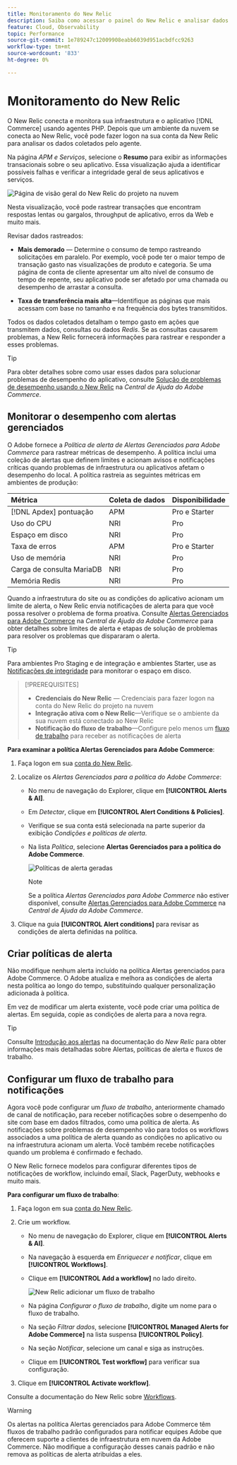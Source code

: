 ```yaml
---
title: Monitoramento do New Relic
description: Saiba como acessar o painel do New Relic e analisar dados do seu projeto do Adobe Commerce na infraestrutura em nuvem.
feature: Cloud, Observability
topic: Performance
source-git-commit: 1e789247c12009908eabb6039d951acbdfcc9263
workflow-type: tm+mt
source-wordcount: '833'
ht-degree: 0%

---
```


# Monitoramento do New Relic

O New Relic conecta e monitora sua infraestrutura e o aplicativo [!DNL Commerce] usando agentes PHP. Depois que um ambiente da nuvem se conecta ao New Relic, você pode fazer logon na sua conta da New Relic para analisar os dados coletados pelo agente.

Na página _APM e Serviços_, selecione o **Resumo** para exibir as informações transacionais sobre o seu aplicativo. Essa visualização ajuda a identificar possíveis falhas e verificar a integridade geral de seus aplicativos e serviços.

![Página de visão geral do New Relic do projeto na nuvem](../../assets/new-relic/dashboard.png)

Nesta visualização, você pode rastrear transações que encontram respostas lentas ou gargalos, throughput de aplicativo, erros da Web e muito mais.

Revisar dados rastreados:

- **Mais demorado** — Determine o consumo de tempo rastreando solicitações em paralelo. Por exemplo, você pode ter o maior tempo de transação gasto nas visualizações de produto e categoria. Se uma página de conta de cliente apresentar um alto nível de consumo de tempo de repente, seu aplicativo pode ser afetado por uma chamada ou desempenho de arrastar a consulta.

- **Taxa de transferência mais alta**—Identifique as páginas que mais acessam com base no tamanho e na frequência dos bytes transmitidos.

Todos os dados coletados detalham o tempo gasto em ações que transmitem dados, consultas ou dados _Redis_. Se as consultas causarem problemas, a New Relic fornecerá informações para rastrear e responder a esses problemas.

>[!TIP]
>
>Para obter detalhes sobre como usar esses dados para solucionar problemas de desempenho do aplicativo, consulte [Solução de problemas de desempenho usando o New Relic](https://experienceleague.adobe.com/docs/commerce-knowledge-base/kb/troubleshooting/miscellaneous/troubleshoot-performance-using-new-relic-on-magento-commerce.html) na _Central de Ajuda do Adobe Commerce_.

## Monitorar o desempenho com alertas gerenciados

O Adobe fornece a _Política de alerta de Alertas Gerenciados para Adobe Commerce_ para rastrear métricas de desempenho. A política inclui uma coleção de alertas que definem limites e acionam avisos e notificações críticas quando problemas de infraestrutura ou aplicativos afetam o desempenho do local. A política rastreia as seguintes métricas em ambientes de produção:

| Métrica | Coleta de dados | Disponibilidade |
|:-------------------|:----------------|:----------------|
| [!DNL Apdex] pontuação | APM | Pro e Starter |
| Uso do CPU | NRI | Pro |
| Espaço em disco | NRI | Pro |
| Taxa de erros | APM | Pro e Starter |
| Uso de memória | NRI | Pro |
| Carga de consulta MariaDB | NRI | Pro |
| Memória Redis | NRI | Pro |

Quando a infraestrutura do site ou as condições do aplicativo acionam um limite de alerta, o New Relic envia notificações de alerta para que você possa resolver o problema de forma proativa. Consulte [Alertas Gerenciados para Adobe Commerce](https://experienceleague.adobe.com/docs/commerce-knowledge-base/kb/support-tools/managed-alerts/managed-alerts-for-magento-commerce.html) na _Central de Ajuda da Adobe Commerce_ para obter detalhes sobre limites de alerta e etapas de solução de problemas para resolver os problemas que dispararam o alerta.

>[!TIP]
>
>Para ambientes Pro Staging e de integração e ambientes Starter, use as [Notificações de integridade](../integrations/health-notifications.md) para monitorar o espaço em disco.

>[!PREREQUISITES]
>
>- **Credenciais do New Relic** — Credenciais para fazer logon na conta do New Relic do projeto na nuvem
>- **Integração ativa com o New Relic**—Verifique se o ambiente da sua nuvem está conectado ao New Relic
>- **Notificação do fluxo de trabalho**—Configure pelo menos um [fluxo de trabalho](#set-up-a-workflow-for-notifications) para receber as notificações de alerta

**Para examinar a política Alertas Gerenciados para Adobe Commerce**:

1. Faça logon em sua [conta do New Relic](https://login.newrelic.com/login).

1. Localize os _Alertas Gerenciados para a política do Adobe Commerce_:

   - No menu de navegação do Explorer, clique em **[!UICONTROL Alerts & AI]**.

   - Em _Detectar_, clique em **[!UICONTROL Alert Conditions & Policies]**.

   - Verifique se sua conta está selecionada na parte superior da exibição _Condições e políticas de alerta_.

   - Na lista _Política_, selecione **Alertas Gerenciados para a política do Adobe Commerce**.

     ![Políticas de alerta geradas](../../assets/new-relic/managed-alerts-policy.png)

     >[!NOTE]
     >
     >Se a política _Alertas Gerenciados para Adobe Commerce_ não estiver disponível, consulte [Alertas Gerenciados para Adobe Commerce](https://experienceleague.adobe.com/docs/commerce-knowledge-base/kb/support-tools/managed-alerts/managed-alerts-for-magento-commerce.html) na _Central de Ajuda da Adobe Commerce_.

1. Clique na guia **[!UICONTROL Alert conditions]** para revisar as condições de alerta definidas na política.

## Criar políticas de alerta

Não modifique nenhum alerta incluído na política Alertas gerenciados para Adobe Commerce. O Adobe atualiza e melhora as condições de alerta nesta política ao longo do tempo, substituindo qualquer personalização adicionada à política.

Em vez de modificar um alerta existente, você pode criar uma política de alertas. Em seguida, copie as condições de alerta para a nova regra.

>[!TIP]
>
>Consulte [Introdução aos alertas](https://docs.newrelic.com/docs/alerts/overview/) na documentação do _New Relic_ para obter informações mais detalhadas sobre Alertas, políticas de alerta e fluxos de trabalho.

## Configurar um fluxo de trabalho para notificações

Agora você pode configurar um _fluxo de trabalho_, anteriormente chamado de canal de notificação, para receber notificações sobre o desempenho do site com base em dados filtrados, como uma política de alerta. As notificações sobre problemas de desempenho vão para todos os workflows associados a uma política de alerta quando as condições no aplicativo ou na infraestrutura acionam um alerta. Você também recebe notificações quando um problema é confirmado e fechado.

O New Relic fornece modelos para configurar diferentes tipos de notificações de workflow, incluindo email, Slack, PagerDuty, webhooks e muito mais.

**Para configurar um fluxo de trabalho**:

1. Faça logon em sua [conta do New Relic](https://login.newrelic.com/login).

1. Crie um workflow.

   - No menu de navegação do Explorer, clique em **[!UICONTROL Alerts & AI]**.

   - Na navegação à esquerda em _Enriquecer e notificar_, clique em **[!UICONTROL Workflows]**.

   - Clique em **[!UICONTROL Add a workflow]** no lado direito.

     ![New Relic adicionar um fluxo de trabalho](../../assets/new-relic/add-a-workflow.png)

   - Na página _Configurar o fluxo de trabalho_, digite um nome para o fluxo de trabalho.

   - Na seção _Filtrar dados_, selecione **[!UICONTROL Managed Alerts for Adobe Commerce]** na lista suspensa **[!UICONTROL Policy]**.

   - Na seção _Notificar_, selecione um canal e siga as instruções.

   - Clique em **[!UICONTROL Test workflow]** para verificar sua configuração.

1. Clique em **[!UICONTROL Activate workflow]**.

Consulte a documentação do New Relic sobre [Workflows](https://docs.newrelic.com/docs/alerts-applied-intelligence/applied-intelligence/incident-workflows/incident-workflows/).

>[!WARNING]
>
>Os alertas na política Alertas gerenciados para Adobe Commerce têm fluxos de trabalho padrão configurados para notificar equipes Adobe que oferecem suporte a clientes de infraestrutura em nuvem da Adobe Commerce. Não modifique a configuração desses canais padrão e não remova as políticas de alerta atribuídas a eles.
